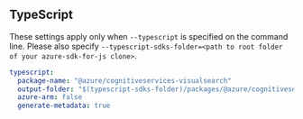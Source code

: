 ## TypeScript

These settings apply only when `--typescript` is specified on the command line.
Please also specify `--typescript-sdks-folder=<path to root folder of your azure-sdk-for-js clone>`.

``` yaml $(typescript)
typescript:
  package-name: "@azure/cognitiveservices-visualsearch"
  output-folder: "$(typescript-sdks-folder)/packages/@azure/cognitiveservices-visualsearch"
  azure-arm: false
  generate-metadata: true
```

